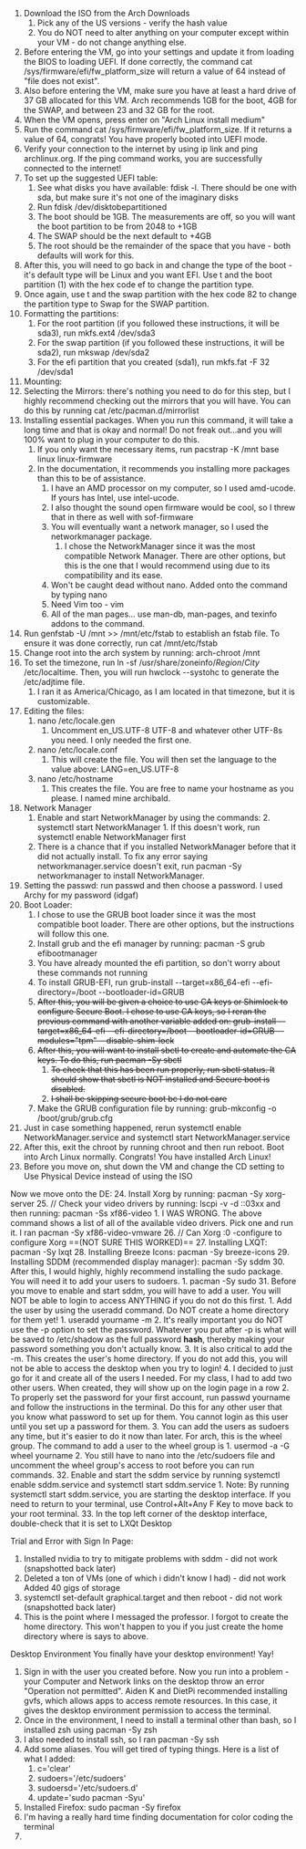 1. Download the ISO from the Arch Downloads
	1. Pick any of the US versions - verify the hash value
	2. You do NOT need to alter anything on your computer except within your VM - do not change anything else.
2. Before entering the VM, go into your settings and update it from loading the BIOS to loading UEFI. If done correctly, the command cat /sys/firmware/efi/fw_platform_size will return a value of 64 instead of "file does not exist".
3. Also before entering the VM, make sure you have at least a hard drive of 37 GB allocated for this VM. Arch recommends 1GB for the boot, 4GB for the SWAP, and between 23 and 32 GB for the root.
4. When the VM opens, press enter on "Arch Linux install medium"
5. Run the command cat /sys/firmware/efi/fw_platform_size. If it returns a value of 64, congrats! You have properly booted into UEFI mode.
6. Verify your connection to the internet by using ip link and ping archlinux.org. If the ping command works, you are successfully connected to the internet!
7. To set up the suggested UEFI table:
	1. See what disks you have available: fdisk -l. There should be one with sda, but make sure it's not one of the imaginary disks 
	2. Run fdisk /dev/disktobepartitioned 
	3. The boot should be 1GB. The measurements are off, so you will want the boot partition to be from 2048 to +1GB
	4. The SWAP should be the next default to +4GB
	5. The root should be the remainder of the space that you have - both defaults will work for this.
9. After this, you will need to go back in and change the type of the boot - it's default type will be Linux and you want EFI. Use t and the boot partition (1) with the hex code ef to change the partition type. 
10. Once again, use t and the swap partition with the hex code 82 to change the partition type to Swap for the SWAP partition.
11. Formatting the partitions:
	1. For the root partition (if you followed these instructions, it will be sda3), run mkfs.ext4 /dev/sda3
	2. For the swap partition (if you followed these instructions, it will be sda2), run mkswap /dev/sda2
	3. For the efi partition that you created (sda1), run mkfs.fat -F 32 /dev/sda1
12. Mounting:
13. Selecting the Mirrors: there's nothing you need to do for this step, but I highly recommend checking out the mirrors that you will have. You can do this by running cat /etc/pacman.d/mirrorlist
14. Installing essential packages. When you run this command, it will take a long time and that is okay and normal! Do not freak out...and you will 100% want to plug in your computer to do this.
	1. If you only want the necessary items, run pacstrap -K /mnt base linux linux-firmware
	2. In the documentation, it recommends you installing more packages than this to be of assistance. 
		1. I have an AMD processor on my computer, so I used amd-ucode. If yours has Intel, use intel-ucode.
		2. I also thought the sound open firmware would be cool, so I threw that in there as well with sof-firmware
		3. You will eventually want a network manager, so I used the networkmanager package.
			1. I chose the NetworkManager since it was the most compatible Network Manager. There are other options, but this is the one that I would recommend using due to its compatibility and its ease.
		4. Won't be caught dead without nano. Added onto the command by typing nano
		5. Need Vim too - vim
		6. All of the man pages... use man-db, man-pages, and texinfo addons to the command.
15. Run genfstab -U /mnt >> /mnt/etc/fstab to establish an fstab file. To ensure it was done correctly, run cat /mnt/etc/fstab
16. Change root into the arch system by running: arch-chroot /mnt
17. To set the timezone, run ln -sf /usr/share/zoneinfo/_Region_/_City_ /etc/localtime. Then, you will run hwclock --systohc to generate the /etc/adjtime file.
	1. I ran it as America/Chicago, as I am located in that timezone, but it is customizable.
18. Editing the files:
	1. nano /etc/locale.gen
		1. Uncomment en_US.UTF-8 UTF-8 and whatever other UTF-8s you need. I only needed the first one.
	2. nano /etc/locale.conf
		1. This will create the file. You will then set the language to the value above: LANG=en_US.UTF-8
	3. nano /etc/hostname
		1. This creates the file. You are free to name your hostname as you please. I named mine archibald.
19. Network Manager
	1. Enable and start NetworkManager by using the commands:
		2. systemctl start NetworkManager
			1. If this doesn't work, run systemctl enable NetworkManager first
	2. There is a chance that if you installed NetworkManager before that it did not actually install. To fix any error saying networkmanager.service doesn't exit, run pacman -Sy networkmanager to install NetworkManager.
20. Setting the passwd: run passwd and then choose a password. I used Archy for my password (idgaf)
21. Boot Loader:
	1. I chose to use the GRUB boot loader since it was the most compatible boot loader. There are other options, but the instructions will follow this one.
	2. Install grub and the efi manager by running: pacman -S grub efibootmanager
	3. You have already mounted the efi partition, so don't worry about these commands not running
	4. To install GRUB-EFI, run grub-install --target=x86_64-efi --efi-directory=/boot --bootloader-id=GRUB
	5. ~~After this, you will be given a choice to use CA keys or Shimlock to configure Secure Boot. I chose to use CA keys, so I reran the previous command with another variable added on: grub-install --target=x86_64-efi --efi-directory=/boot --bootloader-id=GRUB --modules="tpm" --disable-shim-lock~~
	6. ~~After this, you will want to install sbctl to create and automate the CA keys. To do this, run pacman -Sy sbctl~~
		1. ~~To check that this has been run properly, run sbctl status. It should show that sbctl is NOT installed and Secure boot is disabled.~~
		2. ~~I shall be skipping secure boot bc I do not care~~
	7. Make the GRUB configuration file by running: grub-mkconfig -o /boot/grub/grub.cfg
22. Just in case something happened, rerun systemctl enable NetworkManager.service and systemctl start NetworkManager.service
23. After this, exit the chroot by running chroot and then run reboot. Boot into Arch Linux normally. Congrats! You have installed Arch Linux!
24. Before you move on, shut down the VM and change the CD setting to Use Physical Device instead of using the ISO


Now we move onto the DE:
24. Install Xorg by running: pacman -Sy xorg-server
25. // Check your video drivers by running: lscpi -v -d ::03xx and then running: pacman -Ss xf86-video
	1. I WAS WRONG. The above command shows a list of all of the available video drivers. Pick one and run it. I ran pacman -Sy xf86-video-vmware
26. // Can Xorg :0 -configure to configure Xorg ==(NOT SURE THIS WORKED)==
27. Installing LXQT: pacman -Sy lxqt
28. Installing Breeze Icons: pacman -Sy breeze-icons
29. Installing SDDM (recommended display manager): pacman -Sy sddm
30. After this, I would highly, highly recommend installing the sudo package. You will need it to add your users to sudoers. 
	1. pacman -Sy sudo
31. Before you move to enable and start sddm, you will have to add a user. You will NOT be able to login to access ANYTHING if you do not do this first.
	1. Add the user by using the useradd command. Do NOT create a home directory for them yet! 
		1. useradd yourname -m
		2. It's really important you do NOT use the -p option to set the password. Whatever you put after -p is what will be saved to /etc/shadow as the full password **hash**, thereby making your password something you don't actually know.
		3. It is also critical to add the -m. This creates the user's home directory. If you do not add this, you will not be able to access the desktop when you try to login!
		4. I decided to just go for it and create all of the users I needed. For my class, I had to add two other users. When created, they will show up on the login page in a row
	2. To properly set the password for your first account, run passwd yourname and follow the instructions in the terminal. Do this for any other user that you know what password to set up for them. You cannot login as this user until you set up a password for them.
	3. You can add the users as sudoers any time, but it's easier to do it now than later. For arch, this is the wheel group. The command to add a user to the wheel group is
		1. usermod -a -G wheel yourname
		2. You still have to nano into the /etc/sudoers file and uncomment the wheel group's access to root before you can run commands.
32. Enable and start the sddm service by running systemctl enable sddm.service and systemctl start sddm.service
	1. Note: By running systemctl start sddm.service, you are starting the desktop interface. If you need to return to your terminal, use Control+Alt+Any F Key to move back to your root terminal.
33. In the top left corner of the desktop interface, double-check that it is set to LXQt Desktop

Trial and Error with Sign In Page:
1. Installed nvidia to try to mitigate problems with sddm - did not work (snapshotted back later)
2. Deleted a ton of VMs (one of which i didn't know I had) - did not work Added 40 gigs of storage 
3. systemctl set-default graphical.target and then reboot - did not work (snapshotted back later)
4. This is the point where I messaged the professor. I forgot to create the home directory. This won't happen to you if you just create the home directory where is says to above. 

Desktop Environment
You finally have your desktop environment! Yay!
1. Sign in with the user you created before. Now you run into a problem - your Computer and Network links on the desktop throw an error "Operation not permitted". Aiden K and DietPi recommended installing gvfs, which allows apps to access remote resources. In this case, it gives the desktop environment permission to access the terminal.
2. Once in the environment, I need to install a terminal other than bash, so I installed zsh using pacman -Sy zsh
3. I also needed to install ssh, so I ran pacman -Sy ssh
4. Add some aliases. You will get tired of typing things. Here is a list of what I added:
	1. c='clear'
	2. sudoers='/etc/sudoers'
	3. sudoersd='/etc/sudoers.d'
	4. update='sudo pacman -Syu'
5. Installed Firefox: sudo pacman -Sy firefox
6. I'm having a really hard time finding documentation for color coding the terminal
7. 


